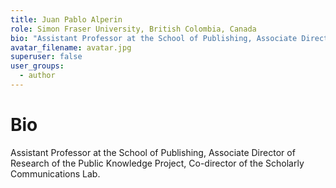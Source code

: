 ```yaml
---
title: Juan Pablo Alperin
role: Simon Fraser University, British Colombia, Canada
bio: "Assistant Professor at the School of Publishing, Associate Director of Research of the Public Knowledge Project, Co-director of the Scholarly Communications Lab."
avatar_filename: avatar.jpg
superuser: false
user_groups:
  - author
---
```


# Bio
Assistant Professor at the School of Publishing, Associate Director of Research of the Public Knowledge Project, Co-director of the Scholarly Communications Lab.